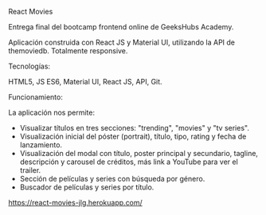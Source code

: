 React Movies

Entrega final del bootcamp frontend online de GeeksHubs Academy.

Aplicación construida con React JS y Material UI, utilizando la API de themoviedb. Totalmente responsive.

Tecnologías:

HTML5, JS ES6, Material UI, React JS, API, Git.

Funcionamiento:

La aplicación nos permite: 

- Visualizar títulos en tres secciones: "trending", "movies" y "tv series".
- Visualización inicial del póster (portrait), título, tipo, rating y fecha de lanzamiento.
- Visualización del modal con título, poster principal y secundario, tagline, descripción y carousel de créditos, más link a YouTube para ver el trailer.
- Sección de películas y series con búsqueda por género.
- Buscador de películas y series por título.

https://react-movies-jlg.herokuapp.com/